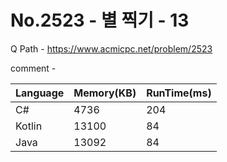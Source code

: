 # No.2523 - 별 찍기 - 13
Q Path - https://www.acmicpc.net/problem/2523

comment - 

Language | Memory(KB) | RunTime(ms)
------------ | ------------- | ------
C# | 4736 | 204
Kotlin | 13100 | 84
Java | 13092 | 84 